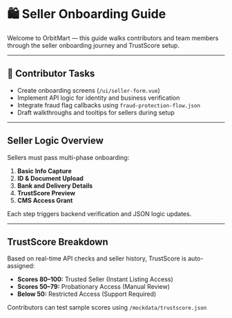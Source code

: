 # 🛍️ Seller Onboarding Guide

Welcome to OrbitMart — this guide walks contributors and team members through the seller onboarding journey and TrustScore setup.

---

## 🧩 Contributor Tasks

- Create onboarding screens (`/ui/seller-form.vue`)
- Implement API logic for identity and business verification
- Integrate fraud flag callbacks using `fraud-protection-flow.json`
- Draft walkthroughs and tooltips for sellers during setup

---

## Seller Logic Overview

Sellers must pass multi-phase onboarding:

1. **Basic Info Capture**
2. **ID & Document Upload**
3. **Bank and Delivery Details**
4. **TrustScore Preview**
5. **CMS Access Grant**

Each step triggers backend verification and JSON logic updates.

---

## TrustScore Breakdown

Based on real-time API checks and seller history, TrustScore is auto-assigned:

- **Scores 80–100:** Trusted Seller (Instant Listing Access)
- **Scores 50–79:** Probationary Access (Manual Review)
- **Below 50:** Restricted Access (Support Required)

Contributors can test sample scores using `/mockdata/trustscore.json`
